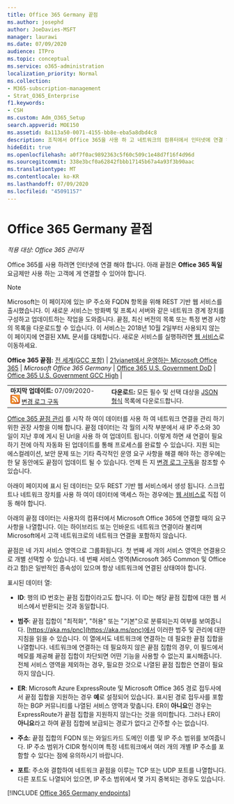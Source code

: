 ```yaml
---
title: Office 365 Germany 끝점
ms.author: josephd
author: JoeDavies-MSFT
manager: laurawi
ms.date: 07/09/2020
audience: ITPro
ms.topic: conceptual
ms.service: o365-administration
localization_priority: Normal
ms.collection:
- M365-subscription-management
- Strat_O365_Enterprise
f1.keywords:
- CSH
ms.custom: Adm_O365_Setup
search.appverid: MOE150
ms.assetid: 8a113a50-0071-4155-bb8e-eba5a8dbd4c8
description: 조직에서 Office 365을 사용 하 고 네트워크의 컴퓨터에서 인터넷에 연결 하지 못하도록 제한 하는 경우 아래에서 아웃 바운드 허용 목록에 포함 해야 하는 끝점 (Fqdn, 포트, Url 및 IPv4 및 IPv6 주소 범위)을 확인 하 여 컴퓨터에서 Office 365를 정상적으로 사용할 수 있는지 확인 합니다.
hideEdit: true
ms.openlocfilehash: a0f7f0ac9892363c5f60c509c1e48d7f16f4d96d
ms.sourcegitcommit: 338e3bcf0a62842fbbb17145b67a4a93f3b90aac
ms.translationtype: MT
ms.contentlocale: ko-KR
ms.lasthandoff: 07/09/2020
ms.locfileid: "45091157"
---
```

# <a name="office-365-germany-endpoints"></a>Office 365 Germany 끝점

 *적용 대상: Office 365 관리자*

Office 365를 사용 하려면 인터넷에 연결 해야 합니다. 아래 끝점은 **Office 365 독일** 요금제만 사용 하는 고객에 게 연결할 수 있어야 합니다.
  
> [!NOTE]
> Microsoft는 이 페이지에 있는 IP 주소와 FQDN 항목을 위해 REST 기반 웹 서비스를 출시했습니다. 이 새로운 서비스는 방화벽 및 프록시 서버와 같은 네트워크 경계 장치를 구성하고 업데이트하는 작업을 도와줍니다. 끝점, 최신 버전의 목록 또는 특정 변경 사항의 목록을 다운로드할 수 있습니다. 이 서비스는 2018년 10월 2일부터 사용되지 않는 이 페이지에 연결된 XML 문서를 대체합니다. 새로운 서비스를 실행하려면 [웹 서비스](office-365-ip-web-service.md)로 이동하세요.
 
 **Office 365 끝점:** [전 세계(GCC 포함)](urls-and-ip-address-ranges.md)  | [21vianet에서 운영하는 Microsoft Office 365](urls-and-ip-address-ranges-21vianet.md)  | *Microsoft Office 365 Germany*  |  [Office 365 U.S. Government DoD](office-365-u-s-government-dod-endpoints.md) | [Office 365 U.S. Government GCC High](office-365-u-s-government-gcc-high-endpoints.md)  |
  
|||
|:-----|:-----|
|**마지막 업데이트:** 07/09/2020- ![ RSS ](media/5dc6bb29-25db-4f44-9580-77c735492c4b.png) [변경 로그 구독](https://endpoints.office.com/version/Germany?allversions=true&format=rss&clientrequestid=b10c5ed1-bad1-445f-b386-b919946339a7) |**다운로드:** 모든 필수 및 선택 대상을 [JSON 형식](https://endpoints.office.com/endpoints/Germany?clientrequestid=b10c5ed1-bad1-445f-b386-b919946339a7) 목록에 다운로드합니다.  <br/> |

[Office 365 끝점 관리](managing-office-365-endpoints.md) 를 시작 하 여이 데이터를 사용 하 여 네트워크 연결을 관리 하기 위한 권장 사항을 이해 합니다. 끝점 데이터는 각 월의 시작 부분에서 새 IP 주소와 30 일이 지난 후에 게시 된 Url을 사용 하 여 업데이트 됩니다. 이렇게 하면 새 연결이 필요 하기 전에 아직 자동화 된 업데이트를 통해 프로세스를 완료할 수 있습니다. 지원 되는 에스컬레이션, 보안 문제 또는 기타 즉각적인 운영 요구 사항을 해결 해야 하는 경우에는 한 달 동안에도 끝점이 업데이트 될 수 있습니다. 언제 든 지 [변경 로그 구독](https://endpoints.office.com/version/Germany?allversions=true&format=rss&clientrequestid=b10c5ed1-bad1-445f-b386-b919946339a7)을 참조할 수 있습니다.

아래이 페이지에 표시 된 데이터는 모두 REST 기반 웹 서비스에서 생성 됩니다. 스크립트나 네트워크 장치를 사용 하 여이 데이터에 액세스 하는 경우에는 [웹 서비스로](office-365-ip-web-service.md) 직접 이동 해야 합니다.

아래의 끝점 데이터는 사용자의 컴퓨터에서 Microsoft Office 365에 연결할 때의 요구 사항을 나열합니다. 이는 하이브리드 또는 인바운드 네트워크 연결이라 불리며 Microsoft에서 고객 네트워크로의 네트워크 연결을 포함하지 않습니다.

끝점은 네 가지 서비스 영역으로 그룹화됩니다. 첫 번째 세 개의 서비스 영역은 연결용으로 개별 선택할 수 있습니다. 네 번째 서비스 영역(Microsoft 365 Common 및 Office 라고 함)은 일반적인 종속성이 있으며 항상 네트워크에 연결된 상태여야 합니다.

표시된 데이터 열:

- **ID**: 행의 ID 번호는 끝점 집합이라고도 합니다. 이 ID는 해당 끝점 집합에 대한 웹 서비스에서 반환되는 것과 동일합니다.

- **범주**: 끝점 집합이 "최적화", "허용" 또는 "기본"으로 분류되는지 여부를 보여줍니다. [https://aka.ms/pnc](https://aka.ms/pnc)에서 이러한 범주 및 관리에 대한 지침을 읽을 수 있습니다. 이 열에서도 네트워크에 연결하는 데 필요한 끝점 집합을 나열합니다. 네트워크에 연결하는 데 필요하지 않은 끝점 집합의 경우, 이 필드에서 메모를 제공해 끝점 집합이 차단되면 어떤 기능을 사용할 수 없는지 표시해줍니다. 전체 서비스 영역을 제외하는 경우, 필요한 것으로 나열된 끝점 집합은 연결이 필요하지 않습니다.

- **ER**: Microsoft Azure ExpressRoute 및 Microsoft Office 365 경로 접두사에서 끝점 집합을 지원하는 경우 **예**로 설정되어 있습니다. 표시된 경로 접두사를 포함하는 BGP 커뮤니티를 나열된 서비스 영역과 맞춥니다. ER이 **아니요**인 경우는 ExpressRoute가 끝점 집합을 지원하지 않는다는 것을 의미합니다. 그러나 ER이 **아니요**라고 하여 끝점 집합에 보급되는 경로가 없다고 간주할 수는 없습니다.

- **주소**: 끝점 집합의 FQDN 또는 와일드카드 도메인 이름 및 IP 주소 범위를 보여줍니다. IP 주소 범위가 CIDR 형식이며 특정 네트워크에서 여러 개의 개별 IP 주소를 포함할 수 있다는 점에 유의하시기 바랍니다.
 
- **포트**: 주소와 결합하여 네트워크 끝점을 이루는 TCP 또는 UDP 포트를 나열합니다. 다른 포트도 나열되어 있으면, IP 주소 범위에서 몇 가지 중복되는 경우도 있습니다.

[!INCLUDE [Office 365 Germany endpoints](./includes/office-365-germany-endpoints.md)]

 

